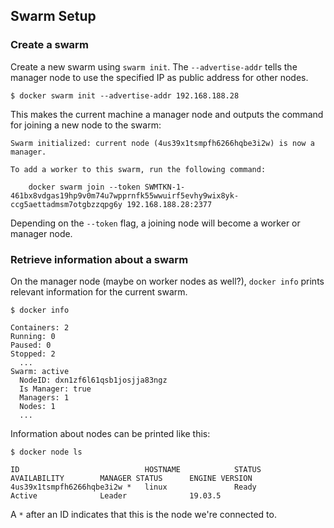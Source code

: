 ## Swarm Setup

### Create a swarm

Create a new swarm using `swarm init`. The `--advertise-addr` tells the manager node to use the specified IP as public address for other nodes. 

```shell script
$ docker swarm init --advertise-addr 192.168.188.28
```

This makes the current machine a manager node and outputs the command for joining a new node to the swarm:

```shell script
Swarm initialized: current node (4us39x1tsmpfh6266hqbe3i2w) is now a manager.

To add a worker to this swarm, run the following command:

    docker swarm join --token SWMTKN-1-461bx8vdgas19hp9v0m74u7wpprnfk55wwuirf5evhy9wix8yk-ccg5aettadmsm7otgbzzqpg6y 192.168.188.28:2377

```

Depending on the `--token` flag, a joining node will become a worker or manager node.

### Retrieve information about a swarm

On the manager node (maybe on worker nodes as well?), `docker info` prints relevant information for the current swarm.

```shell script
$ docker info

Containers: 2
Running: 0
Paused: 0
Stopped: 2
  ...
Swarm: active
  NodeID: dxn1zf6l61qsb1josjja83ngz
  Is Manager: true
  Managers: 1
  Nodes: 1
  ...
```

Information about nodes can be printed like this:

```shell script
$ docker node ls

ID                            HOSTNAME            STATUS              AVAILABILITY        MANAGER STATUS      ENGINE VERSION
4us39x1tsmpfh6266hqbe3i2w *   linux               Ready               Active              Leader              19.03.5

```

A `*` after an ID indicates that this is the node we're connected to. 
